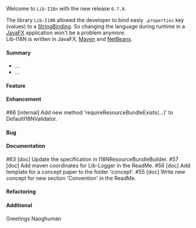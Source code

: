 Welcome to `Lib-I18n` with the new release `0.7.0`.

The library `Lib-I18N` allowed the developer to bind easly `.properties` key (values) 
to a [StringBinding]. So changing the language during runtime in a [JavaFX] application 
won't be a problem anymore.  
Lib-I18N is written in JavaFX, [Maven] and [NetBeans].



#### Summary
* ...
* ...



#### Feature



#### Enhancement
#66 [internal] Add new method 'requireResourceBundleExists(...)' to DefaultI18NValidator.



#### Bug



#### Documentation
#63 [doc] Update the specification in I18NResourceBundleBuilder.
#57 [doc] Add maven coordinates for Lib-Logger in the ReadMe.
#56 [doc] Add template for a concept paper to the folder 'concept'.
#55 [doc] Write new concept for new section 'Convention' in the ReadMe.



#### Refactoring



#### Additional



Greetings
Naoghuman



[//]: # (Issues which will be integrated in this release)



[//]: # (Links)
[JavaFX]:http://docs.oracle.com/javase/8/javase-clienttechnologies.htm
[Maven]:http://maven.apache.org/
[NetBeans]:https://netbeans.org/
[StringBinding]:https://docs.oracle.com/javase/8/javafx/api/javafx/beans/binding/StringBinding.html
